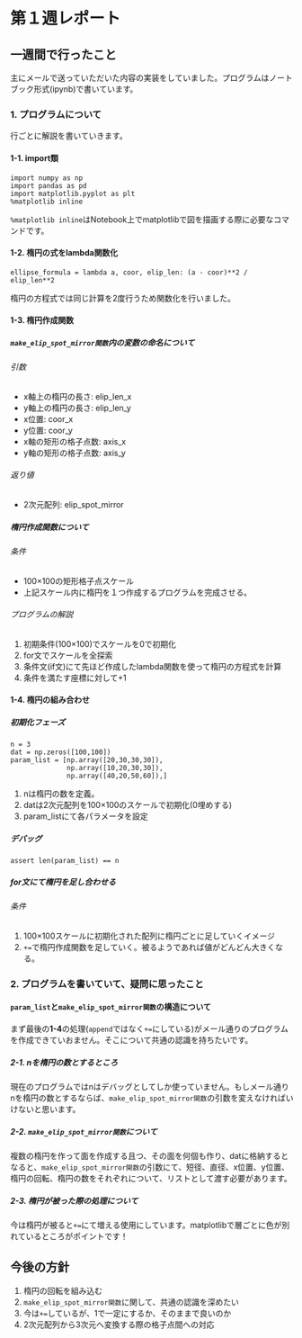# 第１週レポート

## 一週間で行ったこと
主にメールで送っていただいた内容の実装をしていました。プログラムはノートブック形式(ipynb)で書いています。

### 1. プログラムについて
行ごとに解説を書いていきます。

#### 1-1. import類

```python: import.py
import numpy as np
import pandas as pd
import matplotlib.pyplot as plt
%matplotlib inline
```

`%matplotlib inline`はNotebook上でmatplotlibで図を描画する際に必要なコマンドです。

#### 1-2. 楕円の式をlambda関数化

```python: lambda.py
ellipse_formula = lambda a, coor, elip_len: (a - coor)**2 / elip_len**2
```

楕円の方程式では同じ計算を2度行うため関数化を行いました。

#### 1-3. 楕円作成関数
##### `make_elip_spot_mirror関数`内の変数の命名について

###### 引数
- x軸上の楕円の長さ: elip_len_x
- y軸上の楕円の長さ: elip_len_y
- x位置: coor_x
- y位置: coor_y
- x軸の矩形の格子点数: axis_x
- y軸の矩形の格子点数: axis_y

###### 返り値
- 2次元配列: elip_spot_mirror

##### 楕円作成関数について
###### 条件
- 100×100の矩形格子点スケール
- 上記スケール内に楕円を１つ作成するプログラムを完成させる。

###### プログラムの解説
1. 初期条件(100×100)でスケールを0で初期化
2. for文でスケールを全探索
3. 条件文(if文)にて先ほど作成したlambda関数を使って楕円の方程式を計算
4. 条件を満たす座標に対して+1

#### 1-4. 楕円の組み合わせ

##### 初期化フェーズ
```python: kumiawaseru.py
n = 3
dat = np.zeros([100,100])
param_list = [np.array([20,30,30,30]),
              np.array([10,20,30,30]),
              np.array([40,20,50,60]),]
```

1. nは楕円の数を定義。
2. datは2次元配列を100×100のスケールで初期化(0埋めする)
3. param_listにて各パラメータを設定

##### デバッグ
```python: debug.py
assert len(param_list) == n
```

##### for文にて楕円を足し合わせる
###### 条件
1. 100×100スケールに初期化された配列に楕円ごとに足していくイメージ
2. `+=`で楕円作成関数を足していく。被るようであれば値がどんどん大きくなる。


### 2. プログラムを書いていて、疑問に思ったこと
#### `param_list`と`make_elip_spot_mirror関数`の構造について
まず最後の**1-4**の処理(`append`ではなく`+=`にしている)がメール通りのプログラムを作成できていおません。そこについて共通の認識を持ちたいです。

##### 2-1. nを楕円の数とするところ
現在のプログラムではnはデバッグとしてしか使っていません。もしメール通りnを楕円の数とするならば、`make_elip_spot_mirror関数`の引数を変えなければいけないと思います。

##### 2-2. `make_elip_spot_mirror関数`について
複数の楕円を作って面を作成する且つ、その面を何個も作り、datに格納するとなると、`make_elip_spot_mirror関数`の引数にて、短径、直径、x位置、y位置、楕円の回転、楕円の数をそれぞれについて、リストとして渡す必要があります。

##### 2-3. 楕円が被った際の処理について
今は楕円が被ると`+=`にて増える使用にしています。matplotlibで層ごとに色が別れているところがポイントです！

## 今後の方針
1. 楕円の回転を組み込む
2. `make_elip_spot_mirror関数`に関して、共通の認識を深めたい
3. 今は`+=`しているが、1で一定にするか、そのままで良いのか
4. 2次元配列から3次元へ変換する際の格子点間への対応

